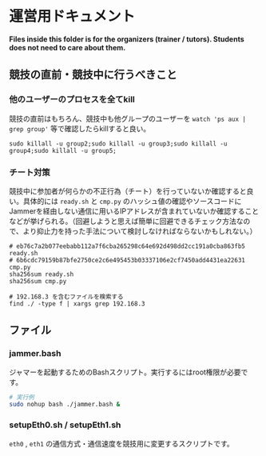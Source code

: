 # 運営用ドキュメント

**Files inside this folder is for the organizers (trainer / tutors). Students does not need to care about them.**

## 競技の直前・競技中に行うべきこと

### 他のユーザーのプロセスを全てkill

競技の直前はもちろん、競技中も他グループのユーザーを `watch 'ps aux | grep group'` 等で確認したらkillすると良い。

```
sudo killall -u group2;sudo killall -u group3;sudo killall -u group4;sudo killall -u group5;
```

### チート対策

競技中に参加者が何らかの不正行為（チート）を行っていないか確認すると良い。具体的には `ready.sh` と `cmp.py` のハッシュ値の確認やソースコードにJammerを経由しない通信に用いるIPアドレスが含まれていないか確認することなどが挙げられる。（回避しようと思えば簡単に回避できるチェック方法なので、より抑止力を持った手法について検討しなければならないかもしれない。）

```
# eb76c7a2b077eebabb112a7f6cba265298c64e692d498dd2cc191a0cba863fb5  ready.sh
# 6b6cdc79159b87bfe2750ce2c6e495453b03337106e2cf7450add4431ea22631  cmp.py
sha256sum ready.sh
sha256sum cmp.py

# 192.168.3 を含むファイルを検索する
find ./ -type f | xargs grep 192.168.3
```

## ファイル

### jammer.bash

ジャマーを起動するためのBashスクリプト。実行するにはroot権限が必要です。

```sh
# 実行例
sudo nohup bash ./jammer.bash &
```

### setupEth0.sh / setupEth1.sh

`eth0` , `eth1` の通信方式・通信速度を競技用に変更するスクリプトです。
